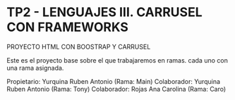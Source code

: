 # TP2 - LENGUAJES III. CARRUSEL CON FRAMEWORKS
 PROYECTO HTML CON BOOSTRAP Y CARRUSEL

Este es el proyecto base sobre el que trabajaremos en ramas.
cada uno con una rama asignada.

 Propietario: Yurquina Ruben Antonio    (Rama: Main)
 Colaborador: Yurquina Ruben Antonio    (Rama: Tony)
 Colaborador: Rojas Ana Carolina        (Rama: Caro)
